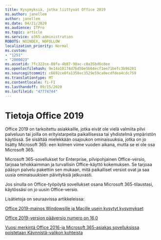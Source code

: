 ```yaml
---
title: Kysymyksiä, jotka liittyvät Office 2019
ms.author: janellem
author: janellem
ms.date: 04/21/2020
ms.audience: ITPro
ms.topic: article
ms.service: o365-administration
ROBOTS: NOINDEX, NOFOLLOW
localization_priority: Normal
ms.custom:
- "1251"
- "2000023"
ms.assetid: 7fc322ce-08fa-4b87-98ac-c8a35bd6c8ee
ms.openlocfilehash: 9e14a18174d7bd5be5b64ecf1ee71befc3b96201
ms.sourcegitcommit: c6692ce0fa1358ec3529e59ca0ecdfdea4cdc759
ms.translationtype: MT
ms.contentlocale: fi-FI
ms.lasthandoff: 09/15/2020
ms.locfileid: "47774744"
---
```

# <a name="about-office-2019"></a>Tietoja Office 2019

Office 2019 on tarkoitettu asiakkaille, jotka eivät ole vielä valmiita pilvi palveluun tai joilla on erityistarpeita paikallisessa tai yhdistelmä ympäristön käytössä. Se sisältää mielekkään osajoukon ominaisuuksia, jotka on jo lisätty Microsoft 365: een kolmen viime vuoden aikana, mutta se ei ole osa Microsoft 365.
  
Microsoft 365-sovellukset for Enterprise, pilvipohjainen Office-versio, tarjoaa tehokkaimman ja turvallisin Office-käyttö kokemuksen. Se tarjoaa pääsyn palvelu pakettiin sen mukaan, mitä paikalliset versiot ovat ja saa uusia ominaisuuksien päivityksiä jatkuvasti.
  
Jos sinulla on Office-työpöytä sovellukset osana Microsoft 365-tilaustasi, käytössäsi on jo uusin Office-versio.
  
Lisätietoja on seuraavissa artikkeleissa:
  
[Office 2019-mainos Windowsille ja Macille usein kysytyt kysymykset](https://support.microsoft.com/help/4133312)
  
[Office 2019-version pääversio numero on 16,0](https://docs.microsoft.com/deployoffice/office2019/overview)
  
[Vuosi merkintä Office 2016-ja Microsoft 365-asiakas sovelluksissa poistetaan Käynnistä-valikon kohteista](https://support.office.com/article/8fe5e052-76d2-49de-af30-2e84ed3da907?wt.mc_id=Alchemy_ClientDIA)
  